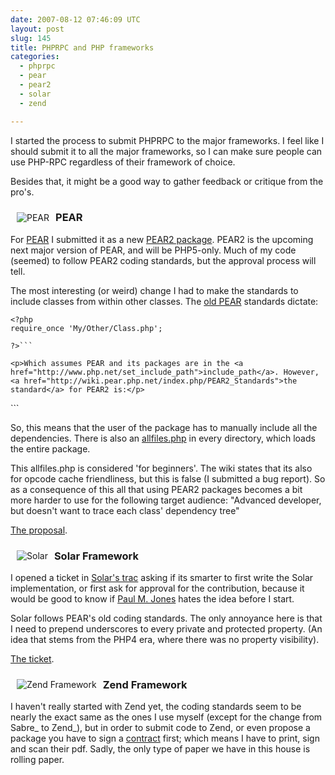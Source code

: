 ```yaml
---
date: 2007-08-12 07:46:09 UTC
layout: post
slug: 145
title: PHPRPC and PHP frameworks
categories:
  - phprpc
  - pear
  - pear2
  - solar
  - zend

---
```

<p>I started the process to submit PHPRPC to the major frameworks. I feel like I should submit it to all the major frameworks, so I can make sure people can use PHP-RPC regardless of their framework of choice.</p>

<p>Besides that, it might be a good way to gather feedback or critique from the pro's.</p>

<a href="http://pear.php.net/"><img src="http://www.rooftopsolutions.nl/resources/images/posts/pearlogo.png" alt="PEAR" style="padding: 10px; float: left"/></a>
<h3>PEAR</h3>

<p>For <a href="http://pear.php.net/">PEAR</a> I submitted it as a new <a href="http://wiki.pear.php.net/index.php/PEAR2_Standards">PEAR2 package</a>. PEAR2 is the upcoming next major version of PEAR, and will be PHP5-only. Much of my code (seemed) to follow PEAR2 coding standards, but the approval process will tell.</p>

<p>The most interesting (or weird) change I had to make the standards to include classes from within other classes. The <a href="http://www.go-pear.org/manual/en/standards.php">old PEAR</a> standards dictate:</p>

```
<?php
require_once 'My/Other/Class.php';

?>```

<p>Which assumes PEAR and its packages are in the <a href="http://www.php.net/set_include_path">include_path</a>. However, <a href="http://wiki.pear.php.net/index.php/PEAR2_Standards">the standard</a> for PEAR2 is:</p>

```
<?php
if (!class_exists( 'My_Other_Class',true )) {
     throw new Exception('Undefined class: My_Other_Class');
}
?>```

<p>So, this means that the user of the package has to manually include all the dependencies. There is also an <a href="http://wiki.pear.php.net/index.php/PEAR2_Standards#Loading_all_files_at_once">allfiles.php</a> in every directory, which loads the entire package.</p>

<p>This allfiles.php is considered 'for beginners'. The wiki states that its also for opcode cache friendliness, but this is false (I submitted a bug report). So as a consequence of this all that using PEAR2 packages becomes a bit more harder to use for the following target audience: "Advanced developer, but doesn't want to trace each class' dependency tree"</p>

<p><a href="http://pear.php.net/pepr/pepr-proposal-show.php?id=503">The proposal</a>.</p>

<a href="http://solarphp.com/"><img src="http://www.rooftopsolutions.nl/resources/images/posts/solarlogo.jpg" alt="Solar" style="padding: 10px; float: left"/></a>
<h3>Solar Framework</h3>

<p>I opened a ticket in <a href="http://solarphp.org/wiki">Solar's trac</a> asking if its smarter to first write the Solar implementation, or first ask for approval for the contribution, because it would be good to know if  <a href="http://paul-m-jones.com/">Paul M. Jones</a> hates the idea before I start.</p>

<p>Solar follows PEAR's old coding standards. The only annoyance here is that I need to prepend underscores to every private and protected property. (An idea that stems from the PHP4 era, where there was no property visibility).</p>

<p><a href="http://solarphp.org/ticket/19">The ticket</a>.</p>

<a href="http://framework.zend.com/"><img src="http://www.rooftopsolutions.nl/resources/images/posts/zendlogo.gif" alt="Zend Framework" style="padding: 10px; float: left"/></a>
<h3>Zend Framework</h3>

<p>I haven't really started with Zend yet, the coding standards seem to be nearly the exact same as the ones I use myself (except for the change from Sabre_ to Zend_), but in order to submit code to Zend, or even propose a package you have to sign a <a href="http://framework.zend.com/community/contribute">contract</a> first; which means I have to print, sign and scan their pdf. Sadly, the only type of paper we have in this house is rolling paper.</p> 